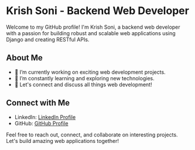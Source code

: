 # Krish Soni - Backend Web Developer

Welcome to my GitHub profile! I'm Krish Soni, a backend web developer with a passion for building robust and scalable web applications using Django and creating RESTful APIs.

## About Me

- 🔭 I’m currently working on exciting web development projects.
- 🌱 I’m constantly learning and exploring new technologies.
- 💬 Let's connect and discuss all things web development!

## Connect with Me

- LinkedIn: [LinkedIn Profile](https://www.linkedin.com/in/krish-soni-)
- GitHub: [GitHub Profile](https://github.com/krishvsoni)

Feel free to reach out, connect, and collaborate on interesting projects. Let's build amazing web applications together!
